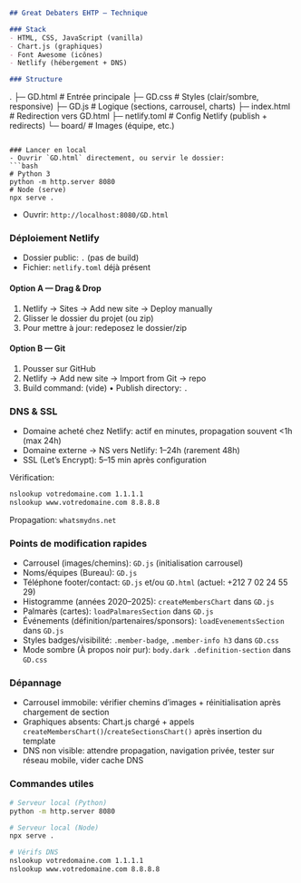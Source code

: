 

```markdown
## Great Debaters EHTP — Technique

### Stack
- HTML, CSS, JavaScript (vanilla)
- Chart.js (graphiques)
- Font Awesome (icônes)
- Netlify (hébergement + DNS)

### Structure
```
.
├─ GD.html            # Entrée principale
├─ GD.css             # Styles (clair/sombre, responsive)
├─ GD.js              # Logique (sections, carrousel, charts)
├─ index.html         # Redirection vers GD.html
├─ netlify.toml       # Config Netlify (publish + redirects)
└─ board/             # Images (équipe, etc.)
```

### Lancer en local
- Ouvrir `GD.html` directement, ou servir le dossier:
```bash
# Python 3
python -m http.server 8080
# Node (serve)
npx serve .
```
- Ouvrir: `http://localhost:8080/GD.html`

### Déploiement Netlify

- Dossier public: `.` (pas de build)
- Fichier: `netlify.toml` déjà présent

#### Option A — Drag & Drop
1. Netlify → Sites → Add new site → Deploy manually
2. Glisser le dossier du projet (ou zip)
3. Pour mettre à jour: redeposez le dossier/zip

#### Option B — Git
1. Pousser sur GitHub
2. Netlify → Add new site → Import from Git → repo
3. Build command: (vide) • Publish directory: `.`

### DNS & SSL
- Domaine acheté chez Netlify: actif en minutes, propagation souvent <1h (max 24h)
- Domaine externe → NS vers Netlify: 1–24h (rarement 48h)
- SSL (Let’s Encrypt): 5–15 min après configuration

Vérification:
```bash
nslookup votredomaine.com 1.1.1.1
nslookup www.votredomaine.com 8.8.8.8
```
Propagation: `whatsmydns.net`

### Points de modification rapides
- Carrousel (images/chemins): `GD.js` (initialisation carrousel)
- Noms/équipes (Bureau): `GD.js`
- Téléphone footer/contact: `GD.js` et/ou `GD.html` (actuel: +212 7 02 24 55 29)
- Histogramme (années 2020–2025): `createMembersChart` dans `GD.js`
- Palmarès (cartes): `loadPalmaresSection` dans `GD.js`
- Événements (définition/partenaires/sponsors): `loadEvenementsSection` dans `GD.js`
- Styles badges/visibilité: `.member-badge`, `.member-info h3` dans `GD.css`
- Mode sombre (À propos noir pur): `body.dark .definition-section` dans `GD.css`

### Dépannage
- Carrousel immobile: vérifier chemins d’images + réinitialisation après chargement de section
- Graphiques absents: Chart.js chargé + appels `createMembersChart()`/`createSectionsChart()` après insertion du template
- DNS non visible: attendre propagation, navigation privée, tester sur réseau mobile, vider cache DNS

### Commandes utiles
```bash
# Serveur local (Python)
python -m http.server 8080

# Serveur local (Node)
npx serve .

# Vérifs DNS
nslookup votredomaine.com 1.1.1.1
nslookup www.votredomaine.com 8.8.8.8
```
```
